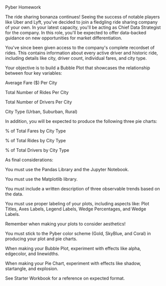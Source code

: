 Pyber Homework

The ride sharing bonanza continues! Seeing the success of notable players like Uber and Lyft, you've decided to join a fledgling ride sharing company of your own. In your latest capacity, you'll be acting as Chief Data Strategist for the company. In this role, you'll be expected to offer data-backed guidance on new opportunities for market differentiation.

You've since been given access to the company's complete recordset of rides. This contains information about every active driver and historic ride, including details like city, driver count, individual fares, and city type.

Your objective is to build a Bubble Plot that showcases the relationship between four key variables:


Average Fare ($) Per City

Total Number of Rides Per City

Total Number of Drivers Per City

City Type (Urban, Suburban, Rural)


In addition, you will be expected to produce the following three pie charts:


% of Total Fares by City Type

% of Total Rides by City Type

% of Total Drivers by City Type


As final considerations:


You must use the Pandas Library and the Jupyter Notebook.

You must use the Matplotlib library.

You must include a written description of three observable trends based on the data.

You must use proper labeling of your plots, including aspects like: Plot Titles, Axes Labels, Legend Labels, Wedge Percentages, and Wedge Labels.

Remember when making your plots to consider aesthetics!


You must stick to the Pyber color scheme (Gold, SkyBlue, and Coral) in producing your plot and pie charts.

When making your Bubble Plot, experiment with effects like alpha, edgecolor, and linewidths.

When making your Pie Chart, experiment with effects like shadow, startangle, and explosion.


See Starter Workbook for a reference on expected format.
